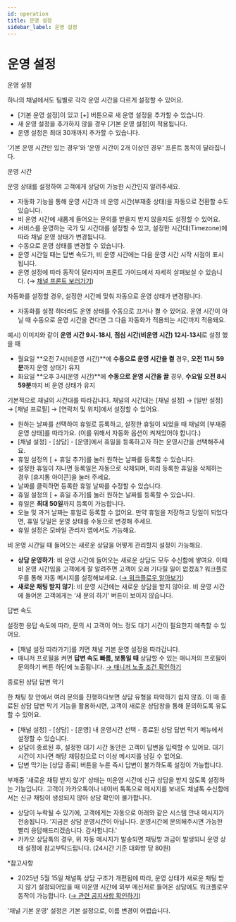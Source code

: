 ```yaml
---
id: operation
title: 운영 설정
sidebar_label: 운영 설정
---
```


# 운영 설정

운영 설정

하나의 채널에서도 팀별로 각각 운영 시간을 다르게 설정할 수 있어요.
- [기본 운영 설정]이 있고 [+] 버튼으로 새 운영 설정을 추가할 수 있습니다.
- 새 운영 설정을 추가하지 않을 경우 [기본 운영 설정]이 적용됩니다.
- 운영 설정은 최대 30개까지 추가할 수 있습니다.

‘기본 운영 시간만 있는 경우’와 ‘운영 시간이 2개 이상인 경우’ 프론트 동작이 달라집니다.

운영 시간

운영 상태를 설정하여 고객에게 상담이 가능한 시간인지 알려주세요.
- 자동화 기능을 통해 운영 시간과 비 운영 시간(부재중 상태)을 자동으로 전환할 수도 있습니다.
- 비 운영 시간에 새롭게 들어오는 문의를 받을지 받지 않을지도 설정할 수 있어요.
- 서비스를 운영하는 국가 및 시간대를 설정할 수 있고, 설정한 시간대(Timezone)에 따라 채널 운영 상태가 변경됩니다.
- 수동으로 운영 상태를 변경할 수 있습니다.
- 운영 시간일 때는 답변 속도가, 비 운영 시간에는 다음 운영 시간 시작 시점이 표시됩니다.
- 운영 설정에 따라 동작이 달라지며 프론트 가이드에서 자세히 살펴보실 수 있습니다. (→ [채널 프론트 보러가기](https://docs.channel.io/help/ko/articles/6fd32151-%EC%B1%84%EB%84%90-%ED%94%84%EB%A1%9C%ED%8A%B8))

자동화를 설정할 경우, 설정한 시간에 맞춰 자동으로 운영 상태가 변경됩니다.
- 자동화를 설정 하더라도 운영 상태를 수동으로 끄거나 켤 수 있어요. 운영 시간이 아닐 때 수동으로 운영 시간을 켠다면 그 다음 자동화가 적용되는 시간까지 적용돼요.

예시) 이미지와 같이 **운영 시간 9시-18시**, **점심 시간(비운영 시간) 12시-13시**로 설정 했을 때
- 월요일 **오전 7시(비운영 시간)**에 **수동으로 운영 시간을 켤** 경우, **오전 11시 59분**까지 운영 상태가 유지
- 화요일 **오후 3시(운영 시간)**에 **수동으로 운영 시간을 끌** 경우, **수요일 오전 8시 59분**까지 비 운영 상태가 유지

기본적으로 채널의 시간대를 따라갑니다. 채널의 시간대는 [채널 설정] → [일반 설정] → [채널 프로필] → [연락처 및 위치]에서 설정할 수 있어요.
- 원하는 날짜를 선택하여 휴일로 등록하고, 설정한 휴일이 되었을 때 채널의 [부재중 운영 상태]를 따라가요. (이를 위해서 자동화 옵션이 켜져있어야 합니다.)
- [채널 설정] - [상담] - [운영]에서 휴일을 등록하고자 하는 운영시간을 선택해주세요.
- 휴일 설정의 [ + 휴일 추가]를 눌러 원하는 날짜를 등록할 수 있습니다.
- 설정한 휴일이 지나면 등록일은 자동으로 삭제되며, 미리 등록한 휴일을 삭제하는 경우 [휴지통 아이콘]을 눌러 주세요.
- 날짜를 클릭하면 등록한 휴일 날짜를 수정할 수 있습니다.
- 휴일 설정의 [ + 휴일 추가]를 눌러 원하는 날짜를 등록할 수 있습니다.
- 휴일은 **최대 50일**까지 등록이 가능합니다.
- 오늘 및 과거 날짜는 휴일로 등록할 수 없어요. 만약 휴일을 저장하고 당일이 되었다면, 휴일 당일은 운영 상태를 수동으로 변경해 주세요.
- 휴일 설정은 모바일 관리자 앱에서도 가능해요.

비 운영 시간일 때 들어오는 새로운 상담을 어떻게 관리할지 설정이 가능해요.
- **상담 운영하기**: 비 운영 시간에 들어오는 새로운 상담도 모두 수신함에 쌓여요. 이때 비 운영 시간임을 고객에게 잘 알려주면 고객이 오래 기다릴 일이 없겠죠? 워크플로우를 통해 자동 메시지를 설정해보세요. ([→ 워크플로우 알아보기](https://docs.channel.io/help/ko/categories/67f801ce-%EC%9B%8C%ED%81%AC%ED%94%8C%EB%A1%9C%EC%9A%B0%EB%9E%80))
- **새로운 채팅 받지 않기**: 비 운영 시간에는 새로운 상담을 받지 않아요. 비 운영 시간에 들어온 고객에게는 ‘새 문의 하기' 버튼이 보이지 않습니다.

답변 속도

설정한 응답 속도에 따라, 문의 시 고객이 어느 정도 대기 시간이 필요한지 예측할 수 있어요.
- [채널 설정 따라가기]를 키면 채널 기본 운영 설정을 따라갑니다.
- 매니저 프로필을 켜면 **답변 속도 빠름, 보통일 때** 상담할 수 있는 매니저의 프로필이 문의하기 버튼 하단에 노출됩니다. [→ 매니저 노출 조건 확인하기](https://channel.io/ko/guides/general/channel-home#faq)

종료된 상담 답변 막기

한 채팅 창 안에서 여러 문의를 진행하다보면 상담 유형을 파악하기 쉽지 않죠. 이 때 종료된 상담 답변 막기 기능을 활용하시면, 고객이 새로운 상담창을 통해 문의하도록 유도할 수 있어요.
- [채널 설정] - [상담] - [운영] 내 운영시간 선택 - 종료된 상담 답변 막기 메뉴에서 설정할 수 있습니다.
- 상담이 종료된 후, 설정한 대기 시간 동안은 고객이 답변을 입력할 수 있어요. 대기 시간이 지나면 해당 채팅창으로 더 이상 메시지를 남길 수 없어요.
- 답변 막기는 [상담 종료] 버튼을 누른 즉시 답변이 불가하도록 설정이 가능합니다.

부재중 '새로운 채팅 받지 않기' 상태는 미운영 시간에 신규 상담을 받지 않도록 설정하는 기능입니다. 고객이 카카오톡이나 네이버 톡톡으로 메시지를 보내도 채널톡 수신함에서는 신규 채팅이 생성되지 않아 상담 확인이 불가합니다.
- 상담이 누락될 수 있기에, 고객에게는 자동으로 아래와 같은 시스템 안내 메시지가 전송됩니다. '지금은 상담 운영시간이 아닙니다. 운영시간에 문의해주시면 가능한 빨리 응답해드리겠습니다. 감사합니다.'
- 카카오 상담톡의 경우, 위 자동 메시지가 발송되면 채팅방 과금이 발생되니 운영 상태 설정에 참고부탁드립니다. (24시간 기준 대화방 당 80원)

*참고사항
- 2025년 5월 15일 채널톡 상담 구조가 개편됨에 따라, 운영 상태가 새로운 채팅 받지 않기 설정되어있을 때 미운영 시간에 외부 메신저로 들어온 상담에도 워크플로우 동작이 가능합니다. ([→ 관련 공지사항 확인하기](https://docs.channel.io/updates/ko/articles/%EA%B3%B5%EC%A7%80-%EB%AF%B8%EC%9A%B4%EC%98%81-%EC%8B%9C%EA%B0%84-%EC%A4%91-%EC%99%B8%EB%B6%80-%EB%A9%94%EC%8B%A0%EC%A0%80%EB%A1%9C-%EC%83%81%EB%8B%B4%EC%9D%B4-%EC%9D%B8%EC%9E%85%EB%90%A0-%EB%95%8C%EB%8F%84-%EC%9B%8C%ED%81%AC%ED%94%8C%EB%A1%9C%EC%9A%B0-%EC%9D%B4%EC%9A%A9%EC%9D%B4-%EA%B0%80%EB%8A%A5-%EC%95%88%EB%82%B4-a4870cda#%E2%9C%85-%EC%B0%B8%EA%B3%A0%ED%95%B4%EC%A3%BC%EC%84%B8%EC%9A%94!))

'채널 기본 운영' 설정은 기본 설정으로, 이름 변경이 어렵습니다.
